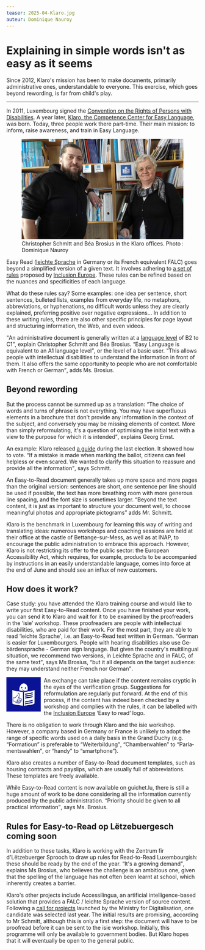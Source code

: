 ```yaml
---
teaser: 2025-04-Klaro.jpg
auteur: Dominique Nauroy
---
```


<hgroup>
	<h1>Explaining in simple words isn't as easy as it seems</h1>
	<p>Since 2012, Klaro's mission has been to make documents, primarily administrative ones, understandable to everyone. This exercise, which goes beyond rewording, is far from child's play.</p>
</hgroup>
<hr>
<div class="intro">
    <p>In 2011, Luxembourg signed the <a href="https://mfsva.gouvernement.lu/en/le-ministere/attributions/personnes-handicapees/convention-nations-unies.html">Convention on the Rights of Persons with Disabilities</a>. A year later, <a href="https://klaro.lu/fr/klaro_fr/ce-que-klaro-est/">Klaro, the Competence Center for Easy Language</a>, was born. Today, three people work there part-time. Their main mission: to inform, raise awareness, and train in Easy Language.</p>
</div>
<figure role="group" aria-label="Christopher Schmitt and Béa Brosius in the Klaro offices, April 9, 2025. Photo: Dominique Nauroy" class="pic">
    <img src="../../fr/news/img/2025-04-Klaro.jpg" alt="Christopher Schmitt and Béa Brosius in the Klaro offices, April 9, 2025">
    <figcaption>Christopher Schmitt and Béa Brosius in the Klaro offices. Photo&#8239;: Dominique Nauroy</figcaption>
</figure>
<p>Easy Read (<a lang="de" hreflang="de" href="https://leichte-sprache.de/">leichte Sprache</a> in Germany or its French equivalent FALC) goes beyond a simplified version of a given text. It involves adhering to <a href="https://www.inclusion-europe.eu/wp-content/uploads/2017/06/FR_Information_for_all.pdf">a set of rules</a> proposed by <a hreflang="en" lang="en" href="https://www.inclusion-europe.eu/easy-to-read/">Inclusion Europe</a>. These rules can be refined based on the nuances and specificities of each language.</p>

<p>What do these rules say? Some examples: one idea per sentence, short sentences, bulleted lists, examples from everyday life, no metaphors, abbreviations, or hyphenations, no difficult words unless they are clearly explained, preferring positive over negative expressions... In addition to these writing rules, there are also other specific principles for page layout and structuring information, the Web, and even videos.</p>

<p><q>An administrative document is generally written at a <a hreflang="fr" href="https://www.lifelong-learning.lu/formation-tout-au-long-de-la-vie/cecr-cadre-europeen-commun-de-reference-pour-les-langues/fr#toc2">language level</a> of B2 to C1</q>, explain Christopher Schmitt and Béa Brosius. <q>Easy Language is equivalent to an A1 language level</q>, or the level of a basic user. <q>This allows people with intellectual disabilities to understand the information in front of them. It also offers the same opportunity to people who are not comfortable with French or German</q>, adds Ms. Brosius.</p>

<h2>Beyond rewording</h2>

<p>But the process cannot be summed up as a translation: <q>The choice of words and turns of phrase is not everything. You may have superfluous elements in a brochure that don't provide any information in the context of the subject, and conversely you may be missing elements of context. More than simply reformulating, it's a question of optimising the initial text with a view to the purpose for which it is intended</q>, explains Georg Ernst.</p>

<p>An example: Klaro released <a hreflang="fr" href="https://guichet.public.lu/fr/leichte-sprache/vie-publique/elections-europeennes/comment-voter.html">a guide</a> during the last election. It showed how to vote. <q>If a mistake is made when marking the ballot, citizens can feel helpless or even scared. We wanted to clarify this situation to reassure and provide all the information</q>, says Schmitt.</p>

<p>An Easy-to-Read document generally takes up more space and more pages than the original version: sentences are short, one sentence per line should be used if possible, the text has more breathing room with more generous line spacing, and the font size is sometimes larger. <q>Beyond the text content, it is just as important to structure your document well, to choose meaningful photos and appropriate pictograms</q> adds Mr. Schmitt.</p>

<p>Klaro is the benchmark in Luxembourg for learning this way of writing and translating ideas: numerous workshops and coaching sessions are held at their office at the castle of Bettange-sur-Mess, as well as at INAP, to encourage the public administration to embrace this approach. However, Klaro is not restricting its offer to the public sector: the European Accessibility Act, which requires, for example, products to be accompanied by instructions in an easily understandable language, comes into force at the end of June and should see an influx of new customers.</p>

<h2>How does it work?</h2>

<p>Case study: you have attended the Klaro training course and would like to write your first Easy-to-Read content. Once you have finished your work, you can send it to Klaro and wait for it to be examined by the proofreaders in the ‘isie’ workshop. These proofreaders are people with intellectual disabilities, who are paid for their work. For the most part, they are able to read <span lang="de">‘leichte Sprache’</span>, i.e. an Easy-to-Read text written in German. <q>German is easier for Luxembourgers. People with hearing disabilities also use <span lang="de">Gebärdensprache</span> - German sign language. But given the country's multilingual situation, we recommend two versions, in <span lang="de">Leichte Sprache</span> and in FALC, of the same text</q>, says Ms Brosius, <q>but it all depends on the target audience: they may understand neither French nor German</q>.</p>

<p><img src="../../fr/news/img/easy-to-read.jpg" style="float: left; max-width: 90px; height: auto; margin-right: 0.5rem;" alt="Easy to Read logo" title="Easy to Read logo">An exchange can take place if the content remains cryptic in the eyes of the verification group. Suggestions for reformulation are regularly put forward. At the end of this process, if the content has indeed been checked by a workshop and complies with the rules, it can be labelled with the <a href="https://www.inclusion-europe.eu/easy-to-read/" hreflang="en" lang="en">Inclusion Europe</a> ‘Easy to read’ logo.</p>

<p>There is no obligation to work through Klaro and the isie workshop. However, a company based in Germany or France is unlikely to adopt the range of specific words used on a daily basis in the Grand Duchy (e.g. <span lang="lb">“Formatioun”</span> is preferable to <span lang="de">“Weiterbildung”</span>, <span lang="lb">“Chamberwahlen”</span> to <span lang="de">“Parlamentswahlen”</span>, or <span lang="lb">“handy”</span> to <span lang="en">“smartphone”</span>).</p>

<p>Klaro also creates a number of Easy-to-Read document templates, such as housing contracts and payslips, which are usually full of abbreviations. These templates are freely available.</p>

<p>While Easy-to-Read content is now available on guichet.lu, there is still a huge amount of work to be done considering all the information currently produced by the public administration. <q>Priority should be given to all practical information</q>, says Ms. Brosius.</p>

<h2>Rules for Easy-to-Read <span lang="lb">op Lëtzebuergesch</span> coming soon</h2>

<p>In addition to these tasks, Klaro is working with the <span lang="lb">Zentrum fir d'Lëtzebuerger Sprooch</span> to draw up rules for Read-to-Read Luxembourgish: these should be ready by the end of the year. <q>It's a growing demand</q>, explains Ms Brosius, who believes the challenge is an ambitious one, given that the spelling of the language has not often been learnt at school, which inherently creates a barrier.</p>

<p>Klaro's other projects include Accessilingua, an artificial intelligence-based solution that provides a FALC / leichte Sprache version of source content. Following a <a hreflang="fr" href="https://mindigital.gouvernement.lu/fr/actualites.gouvernement2024+fr+actualites+toutes_actualites+communiques+2024+05-mai+03-accessi-lingua.html">call for projects</a> launched by the Ministry for Digitalisation, one candidate was selected last year. The initial results are promising, according to Mr Schmitt, although this is only a first step: the document will have to be proofread before it can be sent to the isie workshop. Initially, this programme will only be available to government bodies. But Klaro hopes that it will eventually be open to the general public.</p>